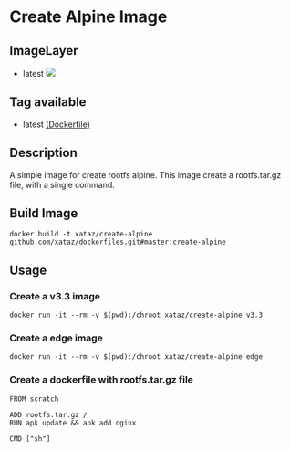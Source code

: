 # Create Alpine Image

## ImageLayer
* latest [![](https://badge.imagelayers.io/xataz/create-alpine:latest.svg)](https://imagelayers.io/?images=xataz/create-alpine:latest 'Get your own badge on imagelayers.io')

## Tag available
* latest [(Dockerfile)](https://github.com/xataz/dockerfiles/tree/master/create-alpine/Dockerfile)

## Description
A simple image for create rootfs alpine.
This image create a rootfs.tar.gz file, with a single command.

## Build Image

```shell
docker build -t xataz/create-alpine github.com/xataz/dockerfiles.git#master:create-alpine
```

## Usage
### Create a v3.3 image
```shell
docker run -it --rm -v $(pwd):/chroot xataz/create-alpine v3.3
```

### Create a edge image
```shell
docker run -it --rm -v $(pwd):/chroot xataz/create-alpine edge
```

### Create a dockerfile with rootfs.tar.gz file
```shell
FROM scratch

ADD rootfs.tar.gz /
RUN apk update && apk add nginx

CMD ["sh"]
```
